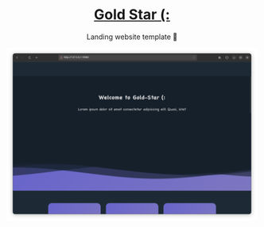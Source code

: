 <div  align="center">
  <h1><a href="https://mobinjavari.github.io/gold-star">Gold Star (:</a></h1>
  <p>Landing website template 👔</p>
  <img src="./assets/shot.png" alt="Gold Star" title="Gold Star">
</div>
